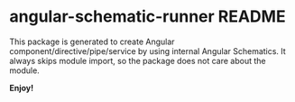 # angular-schematic-runner README

This package is generated to create Angular component/directive/pipe/service by using internal Angular Schematics. It always skips module import, so the package does not care about the module.

**Enjoy!**
